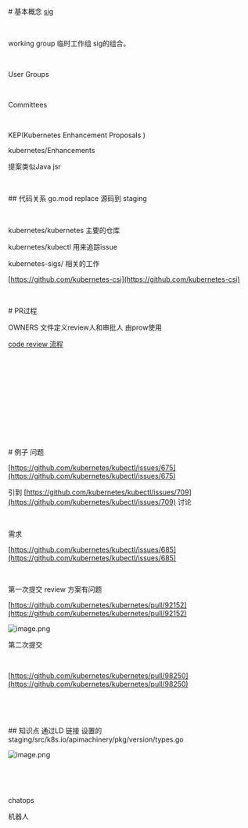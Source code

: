 \# 基本概念
[sig](https://github.com/kubernetes/community/blob/master/sig-list.md)

​

working group 临时工作组 sig的组合。

​

User Groups

​

Committees

​

KEP(Kubernetes Enhancement Proposals )

 kubernetes/Enhancements

提案类似Java jsr

​

\## 代码关系
go.mod replace 源码到 staging

​

kubernetes/kubernetes 主要的仓库

kubernetes/kubectl 用来追踪issue

kubernetes-sigs/ 相关的工作

[https://github.com/kubernetes-csi](https://github.com/kubernetes-csi)

​

\# PR过程

OWNERS 文件定义review人和审批人 由prow使用

[code review 流程](https://github.com/kubernetes/community/blob/master/contributors/guide/owners.md)

​

​

​

​

​

​

\# 例子
问题

[https://github.com/kubernetes/kubectl/issues/675](https://github.com/kubernetes/kubectl/issues/675)

引到 [https://github.com/kubernetes/kubectl/issues/709](https://github.com/kubernetes/kubectl/issues/709) 讨论

​

需求

[https://github.com/kubernetes/kubectl/issues/685](https://github.com/kubernetes/kubectl/issues/685)

​

第一次提交 review 方案有问题

[https://github.com/kubernetes/kubernetes/pull/92152](https://github.com/kubernetes/kubernetes/pull/92152)

![image.png](1638283596689-72eeca8a-1cd9-4706-ba22-db9e538be31c.png)

第二次提交

​

[https://github.com/kubernetes/kubernetes/pull/98250](https://github.com/kubernetes/kubernetes/pull/98250)

​

​

\## 知识点
通过LD 链接 设置的staging/src/k8s.io/apimachinery/pkg/version/types.go

![image.png](1638330137774-875edd36-5990-4235-bc62-d5ed81b57b93.png)

​

​

chatops

 机器人

​